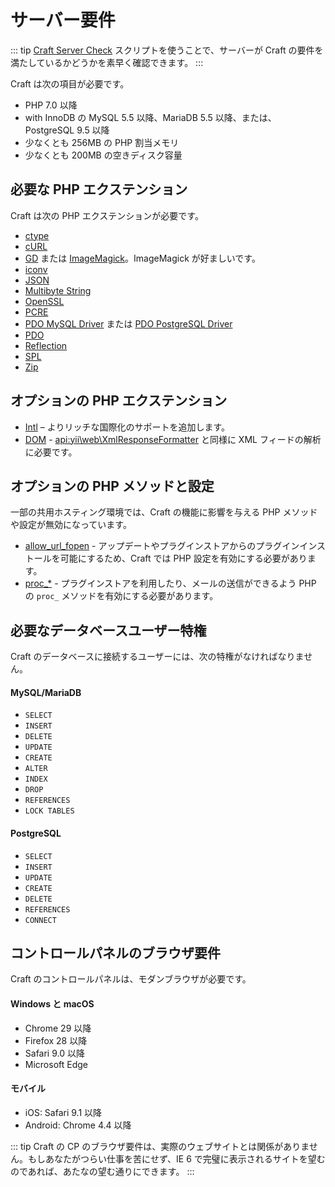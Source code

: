# サーバー要件

::: tip [Craft Server Check](https://github.com/craftcms/server-check) スクリプトを使うことで、サーバーが Craft の要件を満たしているかどうかを素早く確認できます。 :::

Craft は次の項目が必要です。

* PHP 7.0 以降
* with InnoDB の MySQL 5.5 以降、MariaDB 5.5 以降、または、PostgreSQL 9.5 以降
* 少なくとも 256MB の PHP 割当メモリ
* 少なくとも 200MB の空きディスク容量

## 必要な PHP エクステンション

Craft は次の PHP エクステンションが必要です。

* [ctype](https://secure.php.net/manual/en/book.ctype.php)
* [cURL](http://php.net/manual/en/book.curl.php)
* [GD](http://php.net/manual/en/book.image.php) または [ImageMagick](http://php.net/manual/en/book.imagick.php)。ImageMagick が好ましいです。
* [iconv](http://php.net/manual/en/book.iconv.php)
* [JSON](http://php.net/manual/en/book.json.php)
* [Multibyte String](http://php.net/manual/en/book.mbstring.php)
* [OpenSSL](http://php.net/manual/en/book.openssl.php)
* [PCRE](http://php.net/manual/en/book.pcre.php)
* [PDO MySQL Driver](http://php.net/manual/en/ref.pdo-mysql.php) または [PDO PostgreSQL Driver](http://php.net/manual/en/ref.pdo-pgsql.php)
* [PDO](http://php.net/manual/en/book.pdo.php)
* [Reflection](http://php.net/manual/en/class.reflectionextension.php)
* [SPL](http://php.net/manual/en/book.spl.php)
* [Zip](http://php.net/manual/en/book.zip.php)

## オプションの PHP エクステンション

* [Intl](http://php.net/manual/en/book.intl.php) – よりリッチな国際化のサポートを追加します。
* [DOM](http://php.net/manual/en/book.dom.php) - <api:yii\web\XmlResponseFormatter> と同様に XML フィードの解析に必要です。

## オプションの PHP メソッドと設定

一部の共用ホスティング環境では、Craft の機能に影響を与える PHP メソッドや設定が無効になっています。

* [allow_url_fopen](http://php.net/manual/en/filesystem.configuration.php#ini.allow-url-fopen) - アップデートやプラグインストアからのプラグインインストールを可能にするため、Craft では PHP 設定を有効にする必要があります。
* [proc_*](http://php.net/manual/en/ref.exec.php) - プラグインストアを利用したり、メールの送信ができるよう PHP の `proc_` メソッドを有効にする必要があります。

## 必要なデータベースユーザー特権

Craft のデータベースに接続するユーザーには、次の特権がなければなりません。

#### MySQL/MariaDB

* `SELECT`
* `INSERT`
* `DELETE`
* `UPDATE`
* `CREATE`
* `ALTER`
* `INDEX`
* `DROP`
* `REFERENCES`
* `LOCK TABLES`

#### PostgreSQL

* `SELECT`
* `INSERT`
* `UPDATE`
* `CREATE`
* `DELETE`
* `REFERENCES`
* `CONNECT`

## コントロールパネルのブラウザ要件

Craft のコントロールパネルは、モダンブラウザが必要です。

#### Windows と macOS

* Chrome 29 以降
* Firefox 28 以降
* Safari 9.0 以降
* Microsoft Edge

#### モバイル

* iOS: Safari 9.1 以降
* Android: Chrome 4.4 以降

::: tip Craft の CP のブラウザ要件は、実際のウェブサイトとは関係がありません。もしあなたがつらい仕事を苦にせず、IE 6 で完璧に表示されるサイトを望むのであれば、あたなの望む通りにできます。 :::
